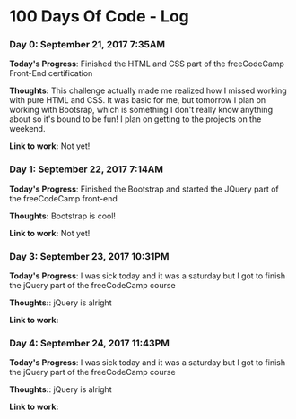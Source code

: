 # 100 Days Of Code - Log

### Day 0: September 21, 2017 7:35AM

**Today's Progress**: Finished the HTML and CSS part of the freeCodeCamp Front-End certification

**Thoughts:** This challenge actually made me realized how I missed working with pure HTML and CSS. It was basic for me, but tomorrow I plan on working with Bootsrap, which is something I don't really know anything about so it's bound to be fun! I plan on getting to the projects on the weekend.

**Link to work:** Not yet!

### Day 1: September 22, 2017 7:14AM

**Today's Progress**: Finished the Bootstrap and started the JQuery part of the freeCodeCamp front-end

**Thoughts:** Bootstrap is cool!

**Link to work:** Not yet!

### Day 3: September 23, 2017 10:31PM

**Today's Progress**: I was sick today and it was a saturday but I got to finish the jQuery part  of the freeCodeCamp course

**Thoughts:**: jQuery is alright

**Link to work:** 

### Day 4: September 24, 2017 11:43PM

**Today's Progress**: I was sick today and it was a saturday but I got to finish the jQuery part  of the freeCodeCamp course

**Thoughts:**: jQuery is alright

**Link to work:** 


